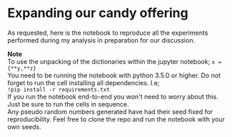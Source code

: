 # Expanding our candy offering


As requested, here is the notebook to reproduce all the experiments performed during my analysis in preparation for our discussion.

**Note**
<br>
To use the unpacking of the dictionaries within the jupyter notebook; 
`x = {**y,**z}`
<br>
You need to be running the notebook with python 3.5.0 or higher.
Do not forget to run the cell installing all dependencies. I.e;
<br>
`!pip install -r requirements.txt`
<br>
If you run the notebook end-to-end you won't need to worry about this. Just be sure to run the cells in sequence. 
<br>
Any pseudo random numbers generated have had their seed fixed for reproducibility. Feel free to clone the repo and run the notebook with your own seeds.

